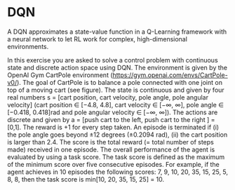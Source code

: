 # DQN
A DQN approximates a state-value function in a Q-Learning framework with a neural network to let RL work for complex, high-dimensional environments.

In this exercise you are asked to solve a control problem with continuous state and discrete action space using DQN. The environment is given by the OpenAI Gym CartPole environment
(https://gym.openai.com/envs/CartPole-v0/). The goal of CartPole is to balance a pole connected with
one joint on top of a moving cart (see figure). The state is continuous and given by four real numbers s
= [cart position, cart velocity, pole angle, pole angular velocity] (cart position ∈ [−4.8, 4.8], cart velocity
∈ [−∞, ∞], pole angle ∈ [−0.418, 0.418]rad and pole angular velocity ∈ [−∞, ∞]). The actions are discrete
and given by a = [push cart to the left, push cart to the right ] = [0,1]. The reward is +1 for every step
taken. An episode is terminated if (i) the pole angle goes beyond ±12 degrees (±0.2094 rad), (ii) the cart
position is larger than 2.4. The score is the total reward (= total number of steps made) received in one
episode. The overall performance of the agent is evaluated by using a task score. The task score is defined
as the maximum of the minimum score over five consecutive episodes. For example, if the agent achieves in
10 episodes the following scores: 7, 9, 10, 20, 35, 15, 25, 5, 8, 8, then the task score is min[10, 20, 35, 15, 25]
= 10.
